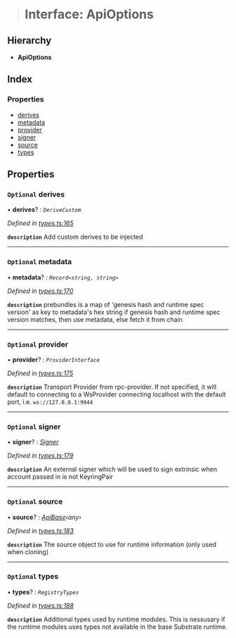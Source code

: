 > # Interface: ApiOptions

## Hierarchy

* **ApiOptions**

## Index

### Properties

* [derives](_types_.apioptions.md#optional-derives)
* [metadata](_types_.apioptions.md#optional-metadata)
* [provider](_types_.apioptions.md#optional-provider)
* [signer](_types_.apioptions.md#optional-signer)
* [source](_types_.apioptions.md#optional-source)
* [types](_types_.apioptions.md#optional-types)

## Properties

### `Optional` derives

• **derives**? : *`DeriveCustom`*

*Defined in [types.ts:165](https://github.com/polkadot-js/api/blob/2ddc87c/packages/api/src/types.ts#L165)*

**`description`** Add custom derives to be injected

___

### `Optional` metadata

• **metadata**? : *`Record<string, string>`*

*Defined in [types.ts:170](https://github.com/polkadot-js/api/blob/2ddc87c/packages/api/src/types.ts#L170)*

**`description`** prebundles is a map of 'genesis hash and runtime spec version' as key to metadata's hex string
if genesis hash and runtime spec version matches, then use metadata, else fetch it from chain

___

### `Optional` provider

• **provider**? : *`ProviderInterface`*

*Defined in [types.ts:175](https://github.com/polkadot-js/api/blob/2ddc87c/packages/api/src/types.ts#L175)*

**`description`** Transport Provider from rpc-provider. If not specified, it will default to
connecting to a WsProvider connecting localhost with the default port, i.e. `ws://127.0.0.1:9944`

___

### `Optional` signer

• **signer**? : *[Signer](_types_.signer.md)*

*Defined in [types.ts:179](https://github.com/polkadot-js/api/blob/2ddc87c/packages/api/src/types.ts#L179)*

**`description`** An external signer which will be used to sign extrinsic when account passed in is not KeyringPair

___

### `Optional` source

• **source**? : *[ApiBase](../classes/_base_.apibase.md)‹*any*›*

*Defined in [types.ts:183](https://github.com/polkadot-js/api/blob/2ddc87c/packages/api/src/types.ts#L183)*

**`description`** The source object to use for runtime information (only used when cloning)

___

### `Optional` types

• **types**? : *`RegistryTypes`*

*Defined in [types.ts:188](https://github.com/polkadot-js/api/blob/2ddc87c/packages/api/src/types.ts#L188)*

**`description`** Additional types used by runtime modules. This is nessusary if the runtime modules
uses types not available in the base Substrate runtime.